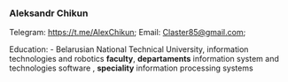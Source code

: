  ### Aleksandr Chikun ###
 Telegram: https://t.me/AlexChikun; Email: Claster85@gmail.com; 
  
Education: - Belarusian National Technical University, information technologies and robotics **faculty**,  **departaments** information system and technologies software , **speciality**  information processing systems 

